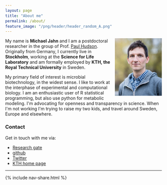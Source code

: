 ```yaml
---
layout: page
title: "About me"
permalink: /about/
feature_image: "/png/header/header_random_A.png"
---
```


<img src="/png/pic2_small.png" width="30%" align="right"/>

My name is **Michael Jahn** and I am a postdoctoral researcher in the group of Prof. [Paul Hudson](https://www.kth.se/profile/huds/page/2-group-members). Originally from Germany, I currently live in **Stockholm**, working at the **Science for Life Laboratory** and am formally employed by **KTH, the Royal Technical University** in Sweden. 

My primary field of interest is microbial biotechnology, in the widest sense. I like to work at the interphase of experimental and computational biology. I am an enthusiastic user of R statistical programming, but also use python for metabolic modeling. I'm advocating for openness and transparency in science. When I'm not working I'm trying to raise my two kids, and travel around Sweden, Europe and elsewhere.

### Contact

Get in touch with me via:

- [Research gate](https://www.researchgate.net/profile/Michael_Jahn)
- [github](https://github.com/m-jahn/)
- [Twitter](https://twitter.com/mich_jahn)
- [KTH home page](https://www.kth.se/profile/mjahn)

-----

{% include nav-share.html %}  